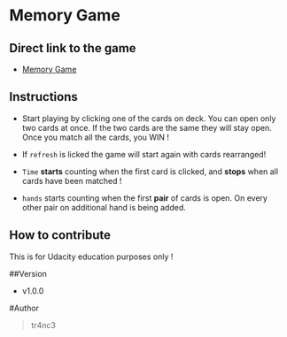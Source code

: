 # Memory Game 

## Direct link to the game

* [Memory Game](https://tranc3me.github.io/memoryGame/)

## Instructions

* Start playing by clicking one of the cards on deck.
You can open only two cards at once. If the two cards are the      same they will stay open. Once you match all the cards, you
WIN !

* If `refresh` is licked the game will start again with cards rearranged!

* `Time` **starts** counting when the first card is clicked, and **stops** when all cards have been matched !

* `hands` starts counting when the first **pair** of cards is open. On every other pair on additional hand is being added.

## How to contribute

This is for Udacity education purposes only !

##Version

* v1.0.0

#Author

>tr4nc3